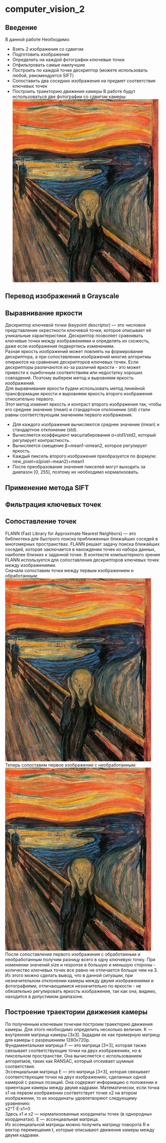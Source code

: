 # computer_vision_2
## Введение
В данной работе Необходимо:
- Взять 2 изображения со сдвигом
- Подготовить изображения
- Определить на каждой фотографии ключевые точки
- Отфильтровать самые наилучшие
- Построить по каждой точке дескриптор (можете использовать любой, рекомендуется SIFT)
- Сопоставить два соседних изображения на предмет соответствия ключевых точек
- Построить траекторию движения камеры
В работе будут использоваться две фотографии со сдвигом камеры:  
![крыса](https://github.com/LugenderGeist/computer_vision_1/blob/main/scream.jpg)  
## Перевод изображений в Grayscale
## Выравнивание яркости  
Дескриптор ключевой точки (keypoint descriptor) — это числовое представление окрестности ключевой точки, которое описывает её уникальные характеристики. Дескриптор позволяет сравнивать ключевые точки между изображениями и определять их схожесть, даже если изображения подверглись изменениям.  
Разная яркость изображений может повлиять на формирование дескриптора, а при сопоставлении изображений многие алгоритмы опираются на сравнение дескрипторов ключевых точек. Если дескрипторы различаются из-за различий яркости - это может привести к ошибочным соответствиям или недостатку хороших совпадений. Поэтому выберем метод и выровняем яркость изображений.   
Для выравнивания яркости будем использовать метод линейной трансформации яркости и выровняем яркость второго изображения относительно первого.  
Этот метод изменит яркость и контраст второго изображения так, чтобы его среднее значение (mean) и стандартное отклонение (std) стали равны соответствующим значениям первого изображения.
- Для каждого изображения вычисляются среднее значение (mean) и стандартное отклонение (std).
- Вычисляется коэффициент масштабирования α=std1/std2, который регулирует контрастность.
- Вычисляется смещение β=mean1-αmean2, которое регулирует яркость.
- Каждый пиксель второго изображения преобразуется по формуле: new_pixel=α(pixel−mean2)+mean1
- После преобразования значения пикселей могут выходить за диапазон [0, 255], поэтому их необходимо нормализовать.  
## Применение метода SIFT
## Фильтрация ключевых точек
## Сопоставление точек
FLANN (Fast Library for Approximate Nearest Neighbors) — это библиотека для быстрого поиска приближенных ближайших соседей в многомерных пространствах. FLANN решает задачу поиска ближайших соседей, которая заключается в нахождении точек из набора данных, наиболее близких к заданной точке. В контексте компьютерного зрения FLANN используется для сопоставления дескрипторов ключевых точек между изображениями.  
Сначала сопоставим точки между первым изображением и обработанным:  
![крыса](https://github.com/LugenderGeist/computer_vision_1/blob/main/scream.jpg)  
Теперь сопоставим первое изображение с необработанным:
![крыса](https://github.com/LugenderGeist/computer_vision_1/blob/main/scream.jpg)  
После сопоставления первого изображения с обработанным и необработанным получим разницу всего в одну ключевую точку. При изменении значений size и response в большую и меньшую стороны - количество ключевых точек все равно не отличается больше чем на 3. Из этого можно сделать вывод, что в данной ситуации, при незначительном отклонении камеры между двумя изображениями и фотографиями, отличающимися незначительно по яркости - не обязательно регулировать яркость изображения, так как она, видимо, находится в допустимом диапазоне.  
## Построение траектории движения камеры
По полученным ключевым точкчам построим траекторию движения камеры. Для этого необходимо определить несколько величин.
K — внутренняя матрица камеры [3x3]. Зададим ее как примерную матрицу для камеры с разрешением 1280х720p.  
Фундаментальная матрица F — это матрица [3×3], которая также связывает соответствующие точки на двух изображениях, но в пиксельном пространстве. Она вычисляется с использованием алгоритмов, таких как RANSAC, который отсеивает шумные соответствия.  
Эссенциальная матрица E — это матрица [3×3], которая связывает соответствующие точки на двух изображениях, сделанных одной камерой с разных позиций. Она содержит информацию о положении и ориентации камеры между двумя кадрами. Математически, если точка x1 на первом изображении соответствует точке x2 на втором изображении, то их координаты удовлетворяют следующему уравнению:  
x2^T⋅E⋅x1=0  
Здесь x1 и x2 — нормализованные координаты точек (в однородных координатах). E — эссенциальная матрица.  
Из эссенциальной матрицы можно получить матрицу поворота R и вектор перемещения t, которые описывают движение камеры между двумя кадрами.
